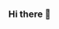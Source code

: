 ### Hi there 👋

<!--
**mrhaoxiaojun/mrhaoxiaojun** is a ✨ _special_ ✨ repository because its `README.md` (this file) appears on your GitHub profile.

Here are some ideas to get you started:

- 🔭 I’m currently working on front-end development
- 🌱 I’m currently learning full stack
- 👯 I’m looking to collaborate on project
- 🤔 I’m looking for help with ...
- 💬 Ask me about ...
- 📫 How to reach me: Account is WeChat
- 😄 Pronouns: ...
- ⚡ Fun fact: focus on doing things
-->
